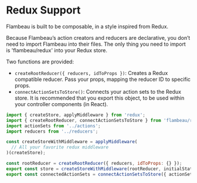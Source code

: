 # Redux Support

Flambeau is built to be composable, in a style inspired from Redux.

Because Flambeau’s action creators and reducers are declarative, you don’t need
to import Flambeau into their files. The only thing you need to import is
'flambeau/redux' into your Redux store.

Two functions are provided:
- `createRootReducer({ reducers, idToProps })`: Creates a Redux compatible
reducer. Pass your props, mapping the reducer ID to specific props.
- `connectActionSetsToStore()`: Connects your action sets to the Redux store. It
is recommended that you export this object, to be used within your controller
components (in React).

```javascript
import { createStore, applyMiddleware } from 'redux';
import { createRootReducer, connectActionSetsToStore } from 'flambeau/redux';
import actionSets from '../actions';
import reducers from '../reducers';

const createStoreWithMiddleware = applyMiddleware(
  // All your favorite redux middleware
)(createStore);

const rootReducer = createRootReducer({ reducers, idToProps: {} });
export const store = createStoreWithMiddleware(rootReducer, initialState);
export const connectedActionSets = connectActionSetsToStore({ actionSets, store });
```
